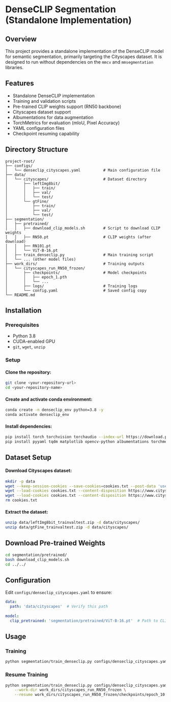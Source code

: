 # DenseCLIP Segmentation (Standalone Implementation)

## Overview
This project provides a standalone implementation of the DenseCLIP model for semantic segmentation, primarily targeting the Cityscapes dataset. It is designed to run without dependencies on the `mmcv` and `mmsegmentation` libraries.

## Features
- Standalone DenseCLIP implementation
- Training and validation scripts
- Pre-trained CLIP weights support (RN50 backbone)
- Cityscapes dataset support
- Albumentations for data augmentation
- TorchMetrics for evaluation (mIoU, Pixel Accuracy)
- YAML configuration files
- Checkpoint resuming capability

## Directory Structure
```
project-root/
├── configs/
│   └── denseclip_cityscapes.yaml          # Main configuration file
├── data/
│   └── cityscapes/                        # Dataset directory
│       ├── leftImg8bit/
│       │   ├── train/
│       │   ├── val/
│       │   └── test/
│       └── gtFine/
│           ├── train/
│           ├── val/
│           └── test/
├── segmentation/
│   ├── pretrained/
│   │   ├── download_clip_models.sh        # Script to download CLIP weights
│   │   ├── RN50.pt                        # CLIP weights (after download)
│   │   ├── RN101.pt
│   │   └── ViT-B-16.pt
│   ├── train_denseclip.py                 # Main training script
│   └── ... (other model files)
├── work_dirs/                             # Training outputs
│   └── cityscapes_run_RN50_frozen/
│       ├── checkpoints/                   # Model checkpoints
│       │   ├── epoch_1.pth
│       │   └── ...
│       ├── logs/                          # Training logs
│       └── config.yaml                    # Saved config copy
└── README.md
```

## Installation

### Prerequisites
- Python 3.8
- CUDA-enabled GPU
- `git`, `wget`, `unzip`

### Setup
#### Clone the repository:
```bash
git clone <your-repository-url>
cd <your-repository-name>
```
#### Create and activate conda environment:
```bash
conda create -n denseclip_env python=3.8 -y
conda activate denseclip_env
```
#### Install dependencies:
```bash
pip install torch torchvision torchaudio --index-url https://download.pytorch.org/whl/cu121
pip install pyyaml tqdm matplotlib opencv-python albumentations torchmetrics scipy Pillow wget
```

## Dataset Setup
#### Download Cityscapes dataset:
```bash
mkdir -p data
wget --keep-session-cookies --save-cookies=cookies.txt --post-data 'username=<YourCityscapesUsername>&password=<YourCityscapesPassword>&submit=Login' https://www.cityscapes-dataset.com/login/
wget --load-cookies cookies.txt --content-disposition https://www.cityscapes-dataset.com/file-handling/?packageID=1 -O data/leftImg8bit_trainvaltest.zip
wget --load-cookies cookies.txt --content-disposition https://www.cityscapes-dataset.com/file-handling/?packageID=3 -O data/gtFine_trainvaltest.zip
rm cookies.txt
```
#### Extract the dataset:
```bash
unzip data/leftImg8bit_trainvaltest.zip -d data/cityscapes/
unzip data/gtFine_trainvaltest.zip -d data/cityscapes/
```

## Download Pre-trained Weights
```bash
cd segmentation/pretrained/
bash download_clip_models.sh
cd ../../
```

## Configuration
Edit `configs/denseclip_cityscapes.yaml` to ensure:
```yaml
data:
  path: 'data/cityscapes'  # Verify this path
  
model:
  clip_pretrained: 'segmentation/pretrained/ViT-B-16.pt'  # Path to CLIP weights
```

## Usage
### Training
```bash
python segmentation/train_denseclip.py configs/denseclip_cityscapes.yaml --work-dir work_dirs/cityscapes_run_RN50_frozen
```
### Resume Training
```bash
python segmentation/train_denseclip.py configs/denseclip_cityscapes.yaml \
    --work-dir work_dirs/cityscapes_run_RN50_frozen \
    --resume work_dirs/cityscapes_run_RN50_frozen/checkpoints/epoch_10.pth
